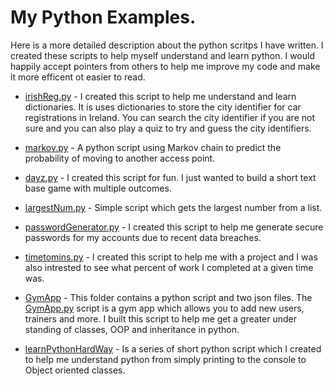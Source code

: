 # My Python Examples.
Here is a more detailed description about the python scritps I have written. I created these scripts to help myself understand and learn python. I would happily accept pointers from others to help me improve my code and make it more efficent ot easier to read. 

* [irishReg.py](https://github.com/Dylan-Morrissey/Python/blob/master/irishReg.py) - I created this script to help me understand and learn dictionaries. It is uses dictionaries to store the city identifier for car registrations in Ireland. You can search the city identifier if you are not sure and you can also play a quiz to try and guess the city identifiers.

* [markov.py](https://github.com/Dylan-Morrissey/Python/blob/master/markov.py) - A python script using Markov chain to predict the probability of moving to another access point.

* [dayz.py](https://github.com/Dylan-Morrissey/Python/blob/master/dayz.py) - I created this script for fun. I just wanted to build a short text base game with multiple outcomes.

* [largestNum.py](https://github.com/Dylan-Morrissey/Python/blob/master/largestNum.py) - Simple script which gets the largest number from a list.

* [passwordGenerator.py](https://github.com/Dylan-Morrissey/Python/blob/master/passwordGenerator.py) - I created this script to help me generate secure passwords for my accounts due to recent data breaches.

* [timetomins.py](https://github.com/Dylan-Morrissey/Python/blob/master/timetomins.py) - I created this script to help me with a project and I was also intrested to see what percent of work I completed at a given time was.

* [GymApp](https://github.com/Dylan-Morrissey/Python/tree/master/GymApp) - This folder contains a python script and two json files. The [GymApp.py](https://github.com/Dylan-Morrissey/Python/tree/master/GymApp/GymApp.py) script is a gym app which allows you to add new users, trainers and more. I built this script to help me get a greater under standing of classes, OOP and inheritance in python.

* [learnPythonHardWay](https://github.com/Dylan-Morrissey/Python/tree/master/learnPythonHardWay) - Is a series of short python script which I created to help me understand python from simply printing to the console to Object oriented classes.


